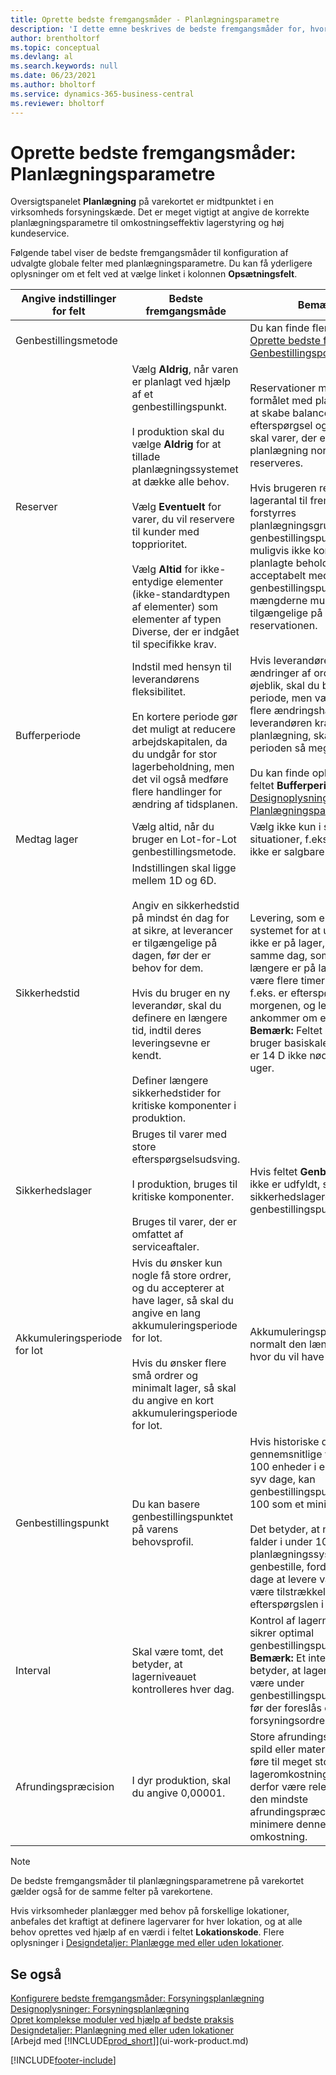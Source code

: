 ```yaml
---
title: Oprette bedste fremgangsmåder - Planlægningsparametre
description: 'I dette emne beskrives de bedste fremgangsmåder for, hvordan du konfigurerer udvalgte felter med planlægningsparametre med oversigtspanelet Planlægning på varekortet.'
author: brentholtorf
ms.topic: conceptual
ms.devlang: al
ms.search.keywords: null
ms.date: 06/23/2021
ms.author: bholtorf
ms.service: dynamics-365-business-central
ms.reviewer: bholtorf
---
```

# <a name="setup-best-practices-planning-parameters"></a>Oprette bedste fremgangsmåder: Planlægningsparametre

Oversigtspanelet **Planlægning** på varekortet er midtpunktet i en virksomheds forsyningskæde. Det er meget vigtigt at angive de korrekte planlægningsparametre til omkostningseffektiv lagerstyring og høj kundeservice.  

 Følgende tabel viser de bedste fremgangsmåder til konfiguration af udvalgte globale felter med planlægningsparametre. Du kan få yderligere oplysninger om et felt ved at vælge linket i kolonnen **Opsætningsfelt**.  

|Angive indstillinger for felt|Bedste fremgangsmåde|Bemærkning|  
|-----------------|-------------------|-------------|  
|Genbestillingsmetode||Du kan finde flere oplysninger i [Oprette bedste fremgangsmåder: Genbestillingspolitikker](setup-best-practices-reordering-policies.md).|  
|Reserver|Vælg **Aldrig**, når varen er planlagt ved hjælp af et genbestillingspunkt.<br /><br /> I produktion skal du vælge **Aldrig** for at tillade planlægningssystemet at dække alle behov.<br /><br /> Vælg **Eventuelt** for varer, du vil reservere til kunder med topprioritet.<br /><br /> Vælg **Altid** for ikke-entydige elementer (ikke-standardtypen af elementer) som elementer af typen Diverse, der er indgået til specifikke krav.|Reservationer modvirker generelt formålet med planlægning, der er at skabe balance mellem efterspørgsel og udbud. Derfor skal varer, der er angivet til planlægning normalt ikke reserveres.<br /><br /> Hvis brugeren reserverer en lagerantal til fremtidige behov, forstyrres planlægningsgrundlaget, og genbestillingspunktet fungerer muligvis ikke korrekt. Selvom det planlagte beholdningsniveau er acceptabelt med hensyn til genbestillingspunkt, er mængderne muligvis ikke tilgængelige på grund af reservationen.|  
|Bufferperiode|Indstil med hensyn til leverandørens fleksibilitet.<br /><br /> En kortere periode gør det muligt at reducere arbejdskapitalen, da du undgår for stor lagerbeholdning, men det vil også medføre flere handlinger for ændring af tidsplanen.|Hvis leverandøren accepterer ændringer af ordrer i sidste øjeblik, skal du bruge en kortere periode, men vær forberedt på flere ændringshandlinger. Hvis leverandøren kræver fast planlægning, skal du forlænge perioden så meget som muligt.<br /><br /> Du kan finde oplysninger om feltet **Bufferperiode** under [Designoplysninger: Planlægningsparametre](design-details-planning-parameters.md).|  
|Medtag lager|Vælg altid, når du bruger en Lot-for-Lot genbestillingsmetode.|Vælg ikke kun i særlige situationer, f.eks når lagervarer ikke er salgbare.|  
|Sikkerhedstid|Indstillingen skal ligge mellem 1D og 6D.<br /><br /> Angiv en sikkerhedstid på mindst én dag for at sikre, at leverancer er tilgængelige på dagen, før der er behov for dem.<br /><br /> Hvis du bruger en ny leverandør, skal du definere en længere tid, indtil deres leveringsevne er kendt.<br /><br /> Definer længere sikkerhedstider for kritiske komponenter i produktion.|Levering, som er planlagt af systemet for at undgå, at varen ikke er på lager, vil ankomme på samme dag, som varen ikke længere er på lager. Dette kan være flere timer for sent, hvis der f.eks. er efterspørgsel om morgenen, og leveringen ankommer om eftermiddagen. **Bemærk:** Feltet **Sikkerhedstid** bruger basiskalenderen. Derfor er 14 D ikke nødvendigvis to uger.|  
|Sikkerhedslager|Bruges til varer med store efterspørgselsudsving.<br /><br /> I produktion, bruges til kritiske komponenter.<br /><br /> Bruges til varer, der er omfattet af serviceaftaler.|Hvis feltet **Genbestillingspunkt** ikke er udfyldt, så fungerer sikkerhedslageret også som et genbestillingspunkt.|  
|Akkumuleringsperiode for lot|Hvis du ønsker kun nogle få store ordrer, og du accepterer at have lager, så skal du angive en lang akkumuleringsperiode for lot.<br /><br /> Hvis du ønsker flere små ordrer og minimalt lager, så skal du angive en kort akkumuleringsperiode for lot.|Akkumuleringsperioden for lot er normalt den længste periode, hvor du vil have lager.|  
|Genbestillingspunkt|Du kan basere genbestillingspunktet på varens behovsprofil.|Hvis historiske data viser, at det gennemsnitlige varebehov er 100 enheder i en leveringstid på syv dage, kan genbestillingspunktet indstilles til 100 som et minimum.<br /><br /> Det betyder, at når lagerniveauet falder i under 100 enheder, vil planlægningssystemet foreslå at genbestille, fordi det tager syv dage at levere varen, og der skal være tilstrækkeligt til at dække efterspørgslen i disse syv dage.|  
|Interval|Skal være tomt, det betyder, at lagerniveauet kontrolleres hver dag.|Kontrol af lagerniveauet hver dag sikrer optimal genbestillingspunktsplanlægning. **Bemærk:** Et interval på 1U betyder, at lagerniveauet må være under genbestillingspunktet i en uge, før der foreslås en forsyningsordre.|  
|Afrundingspræcision|I dyr produktion, skal du angive 0,00001.|Store afrundingsmængder af spild eller materialeforbrug kan føre til meget store lageromkostninger. Det kan derfor være relevant at angive den mindste afrundingspræcision for at minimere denne potentielle omkostning.|  

> [!NOTE]  
> De bedste fremgangsmåder til planlægningsparametrene på varekortet gælder også for de samme felter på varekortene.  
>
> Hvis virksomheder planlægger med behov på forskellige lokationer, anbefales det kraftigt at definere lagervarer for hver lokation, og at alle behov oprettes ved hjælp af en værdi i feltet **Lokationskode**. Flere oplysninger i [Designdetaljer: Planlægge med eller uden lokationer](production-planning-with-without-locations.md).  

## <a name="see-also"></a>Se også
[Konfigurere bedste fremgangsmåder: Forsyningsplanlægning](setup-best-practices-supply-planning.md)  
[Designoplysninger: Forsyningsplanlægning](design-details-supply-planning.md)  
[Opret komplekse moduler ved hjælp af bedste praksis](set-up-complex-application-areas-using-best-practices.md)  
[Designdetaljer: Planlægning med eller uden lokationer](production-planning-with-without-locations.md)  
[Arbejd med [!INCLUDE[prod_short](includes/prod_short.md)]](ui-work-product.md)


[!INCLUDE[footer-include](includes/footer-banner.md)]
